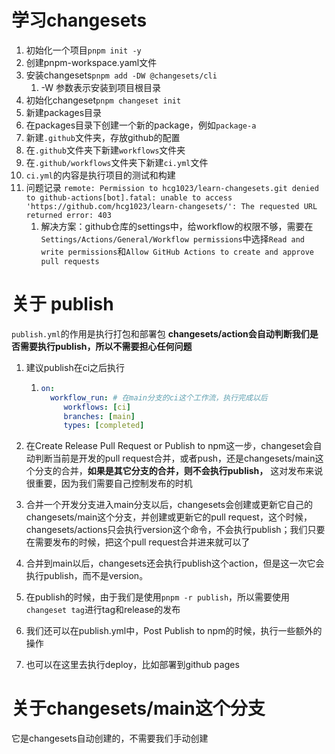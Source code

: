 # 学习changesets

1. 初始化一个项目`pnpm init -y`
2. 创建pnpm-workspace.yaml文件
3. 安装changesets`pnpm add -DW @changesets/cli`
   1. -W 参数表示安装到项目根目录
4. 初始化changeset`pnpm changeset init`
5. 新建packages目录
6. 在packages目录下创建一个新的package，例如`package-a`
7. 新建`.github`文件夹，存放github的配置
8. 在`.github`文件夹下新建`workflows`文件夹
9. 在`.github/workflows`文件夹下新建`ci.yml`文件
10. `ci.yml`的内容是执行项目的测试和构建
11. 问题记录 `remote: Permission to hcg1023/learn-changesets.git denied to github-actions[bot].fatal: unable to access 'https://github.com/hcg1023/learn-changesets/': The requested URL returned error: 403`
    1. 解决方案：github仓库的settings中，给workflow的权限不够，需要在`Settings/Actions/General/Workflow permissions`中选择`Read and write permissions`和`Allow GitHub Actions to create and approve pull requests`

# 关于 publish
`publish.yml`的作用是执行打包和部署包
**changesets/action会自动判断我们是否需要执行publish，所以不需要担心任何问题**
1. 建议publish在ci之后执行
   1. ```yaml
      on:
        workflow_run: # 在main分支的ci这个工作流，执行完成以后
           workflows: [ci]
           branches: [main]
           types: [completed]
      ```
      
2. 在Create Release Pull Request or Publish to npm这一步，changeset会自动判断当前是开发的pull request合并，或者push，还是changesets/main这个分支的合并，**如果是其它分支的合并，则不会执行publish，** 这对发布来说很重要，因为我们需要自己控制发布的时机
3. 合并一个开发分支进入main分支以后，changesets会创建或更新它自己的changesets/main这个分支，并创建或更新它的pull request，这个时候，changesets/actions只会执行version这个命令，不会执行publish；我们只要在需要发布的时候，把这个pull request合并进来就可以了
4. 合并到main以后，changesets还会执行publish这个action，但是这一次它会执行publish，而不是version。
5. 在publish的时候，由于我们是使用`pnpm -r publish`，所以需要使用`changeset tag`进行tag和release的发布
6. 我们还可以在publish.yml中，Post Publish to npm的时候，执行一些额外的操作
7. 也可以在这里去执行deploy，比如部署到github pages

# 关于changesets/main这个分支
它是changesets自动创建的，不需要我们手动创建

